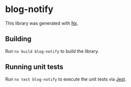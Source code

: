 # blog-notify

This library was generated with [Nx](https://nx.dev).

## Building

Run `nx build blog-notify` to build the library.

## Running unit tests

Run `nx test blog-notify` to execute the unit tests via [Jest](https://jestjs.io).
